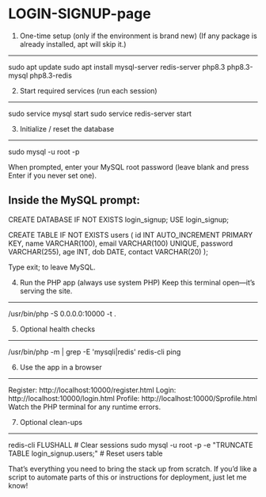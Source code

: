 # LOGIN-SIGNUP-page


1. One-time setup (only if the environment is brand new)
(If any package is already installed, apt will skip it.)
--------------------------------------------------------------
sudo apt update
sudo apt install mysql-server redis-server php8.3 php8.3-mysql php8.3-redis

2. Start required services (run each session)
----------------------------------------------
sudo service mysql start
sudo service redis-server start


3. Initialize / reset the database
--------------------------------------
sudo mysql -u root -p

When prompted, enter your MySQL root password (leave blank and press Enter if you never set one).


Inside the MySQL prompt:
--------------------------
CREATE DATABASE IF NOT EXISTS login_signup;
USE login_signup;

CREATE TABLE IF NOT EXISTS users (
  id INT AUTO_INCREMENT PRIMARY KEY,
  name VARCHAR(100),
  email VARCHAR(100) UNIQUE,
  password VARCHAR(255),
  age INT,
  dob DATE,
  contact VARCHAR(20)
);

Type exit; to leave MySQL.

4. Run the PHP app (always use system PHP)
Keep this terminal open—it’s serving the site.
---------------------------------------------------------
/usr/bin/php -S 0.0.0.0:10000 -t .

5. Optional health checks
-------------------------------------
/usr/bin/php -m | grep -E 'mysqli|redis'
redis-cli ping

6. Use the app in a browser
------------------------------------
Register: http://localhost:10000/register.html
Login: http://localhost:10000/login.html
Profile: http://localhost:10000/Sprofile.html
Watch the PHP terminal for any runtime errors.

7. Optional clean-ups
------------------------------
redis-cli FLUSHALL                                  # Clear sessions
sudo mysql -u root -p -e "TRUNCATE TABLE login_signup.users;"   # Reset users table


That’s everything you need to bring the stack up from scratch. If you’d like a script to automate parts of this or instructions for deployment, just let me know!